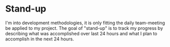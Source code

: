 # Stand-up
I'm into development methodologies, it is only fitting the daily team-meeting be applied to my project. The goal of "stand-up" is to track my progress by describing what was accomplished over last 24 hours and what I plan to accomplish in the next 24 hours. 